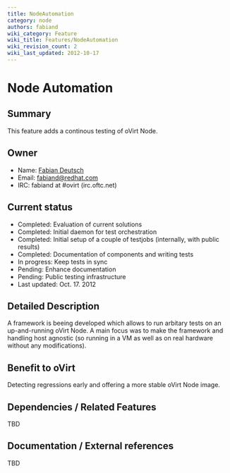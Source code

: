 ```yaml
---
title: NodeAutomation
category: node
authors: fabiand
wiki_category: Feature
wiki_title: Features/NodeAutomation
wiki_revision_count: 2
wiki_last_updated: 2012-10-17
---
```


# Node Automation

## Summary

This feature adds a continous testing of oVirt Node.

## Owner

*   Name: [Fabian Deutsch](User:Fabiand)
*   Email: <fabiand@redhat.com>
*   IRC: fabiand at #ovirt (irc.oftc.net)

## Current status

*   Completed: Evaluation of current solutions
*   Completed: Initial daemon for test orchestration
*   Completed: Initial setup of a couple of testjobs (internally, with public results)
*   Completed: Documentation of components and writing tests
*   In progress: Keep tests in sync
*   Pending: Enhance documentation
*   Pending: Public testing infrastructure
*   Last updated: Oct. 17. 2012

## Detailed Description

A framework is beeing developed which allows to run arbitary tests on an up-and-running oVirt Node. A main focus was to make the framework and handling host agnostic (so running in a VM as well as on real hardware without any modifications).

## Benefit to oVirt

Detecting regressions early and offering a more stable oVirt Node image.

## Dependencies / Related Features

TBD

## Documentation / External references

TBD


